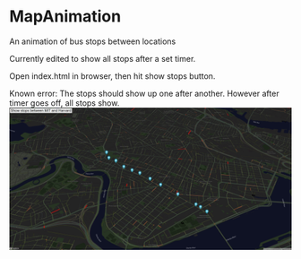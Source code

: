 # MapAnimation
 An animation of bus stops between locations
 
 Currently edited to show all stops after a set timer.
 
 Open index.html in browser, then hit show stops button.
 
 Known error: The stops should show up one after another. However after timer goes off, all stops show.
![](</example.png>)

